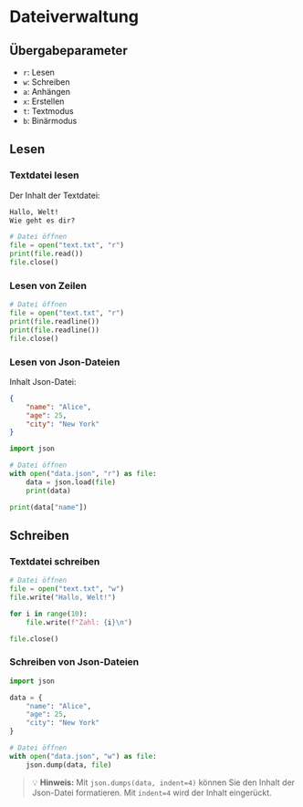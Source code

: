 # Dateiverwaltung

## Übergabeparameter

- `r`: Lesen
- `w`: Schreiben
- `a`: Anhängen
- `x`: Erstellen
- `t`: Textmodus
- `b`: Binärmodus

## Lesen

### Textdatei lesen

Der Inhalt der Textdatei:

```txt
Hallo, Welt!
Wie geht es dir?
```

```python
# Datei öffnen
file = open("text.txt", "r")
print(file.read())
file.close()
```

### Lesen von Zeilen

```python
# Datei öffnen
file = open("text.txt", "r")
print(file.readline())
print(file.readline())
file.close()
```

### Lesen von Json-Dateien

Inhalt Json-Datei:

```json
{
    "name": "Alice",
    "age": 25,
    "city": "New York"
}
```

```python
import json

# Datei öffnen
with open("data.json", "r") as file:
    data = json.load(file)
    print(data)

print(data["name"])
```

## Schreiben

### Textdatei schreiben

```python
# Datei öffnen
file = open("text.txt", "w")
file.write("Hallo, Welt!")

for i in range(10):
    file.write(f"Zahl: {i}\n")

file.close()
```

### Schreiben von Json-Dateien

```python
import json

data = {
    "name": "Alice",
    "age": 25,
    "city": "New York"
}

# Datei öffnen
with open("data.json", "w") as file:
    json.dump(data, file)
```

> 💡 **Hinweis:** Mit `json.dumps(data, indent=4)` können Sie den Inhalt der Json-Datei formatieren.
> Mit `indent=4` wird der Inhalt eingerückt.
